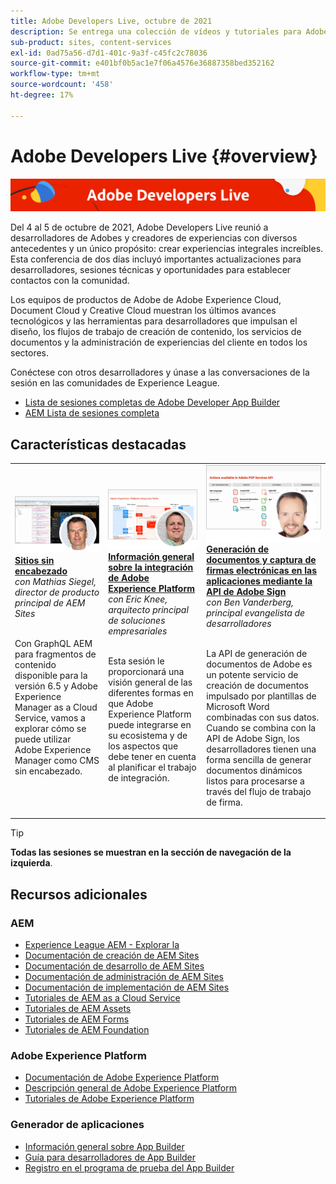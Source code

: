 ```yaml
---
title: Adobe Developers Live, octubre de 2021
description: Se entrega una colección de vídeos y tutoriales para Adobe Experience Manager Sites como parte del evento de Adobe Developers Live.
sub-product: sites, content-services
exl-id: 0ad75a56-d7d1-401c-9a3f-c45fc2c78036
source-git-commit: e401bf0b5ac1e7f06a4576e36887358bed352162
workflow-type: tm+mt
source-wordcount: '458'
ht-degree: 17%

---
```


# Adobe Developers Live {#overview}

<img alt="Adobe Developers Live" src="/help/adobe-developers-live/assets/adl.png" />

Del 4 al 5 de octubre de 2021, Adobe Developers Live reunió a desarrolladores de Adobes y creadores de experiencias con diversos antecedentes y un único propósito: crear experiencias integrales increíbles. Esta conferencia de dos días incluyó importantes actualizaciones para desarrolladores, sesiones técnicas y oportunidades para establecer contactos con la comunidad.

Los equipos de productos de Adobe de Adobe Experience Cloud, Document Cloud y Creative Cloud muestran los últimos avances tecnológicos y las herramientas para desarrolladores que impulsan el diseño, los flujos de trabajo de creación de contenido, los servicios de documentos y la administración de experiencias del cliente en todos los sectores.

Conéctese con otros desarrolladores y únase a las conversaciones de la sesión en las comunidades de Experience League.
* [Lista de sesiones completas de Adobe Developer App Builder](https://experienceleaguecommunities.adobe.com/t5/project-firefly-discussions/adobe-developers-live-october-2021-project-firefly-s-complete/td-p/425779)
* [AEM Lista de sesiones completa](https://experienceleaguecommunities.adobe.com/t5/adobe-experience-manager/adobe-developers-live-october-2021-complete-session-list/m-p/423041?profile.language=es#M120517)

## Características destacadas

<table>
  <tr>
   <td>
      <a href="headless.md">
      <img alt="Sitios sin encabezado" src="/help/adobe-developers-live/assets/mathias.png"/>
      </a>
      <div>
         <a href="headless.md"><strong>Sitios sin encabezado</strong></a>         
         <br/><em>con Mathias Siegel, director de producto principal de AEM Sites</em>
      </div>
      <p>
        <br/>
         Con GraphQL AEM para fragmentos de contenido disponible para la versión 6.5 y Adobe Experience Manager as a Cloud Service, vamos a explorar cómo se puede utilizar Adobe Experience Manager como CMS sin encabezado.
      </p>
     </td>   
     <td>
      <a href="aep-integration.md">
      <img alt="Información general sobre la integración de Adobe Experience Platform" src="/help/adobe-developers-live/assets/eric.png"/>
      </a>
      <div>
         <a href="aep-integration.md"><strong>Información general sobre la integración de Adobe Experience Platform</strong></a>
         <br/><em>con Eric Knee, arquitecto principal de soluciones empresariales</em>
      </div>
      <p>
        <br/>
         Esta sesión le proporcionará una visión general de las diferentes formas en que Adobe Experience Platform puede integrarse en su ecosistema y de los aspectos que debe tener en cuenta al planificar el trabajo de integración.
      </p>
   </td>
   </td>
     <td>
      <a href="pdf-services-api.md">
      <img alt="Generación de documentos y captura de firmas electrónicas en las aplicaciones mediante la API de Adobe Sign" src="/help/adobe-developers-live/assets/ben.png"/>
      </a>
      <div>
         <a href="pdf-services-api.md"><strong>Generación de documentos y captura de firmas electrónicas en las aplicaciones mediante la API de Adobe Sign</strong></a>
         <br/><em>con Ben Vanderberg, principal evangelista de desarrolladores</em>
      </div>
      <p>
        <br/>
         La API de generación de documentos de Adobe es un potente servicio de creación de documentos impulsado por plantillas de Microsoft Word combinadas con sus datos. Cuando se combina con la API de Adobe Sign, los desarrolladores tienen una forma sencilla de generar documentos dinámicos listos para procesarse a través del flujo de trabajo de firma.
      </p>
   </td> 
  </tr>
</table>

>[!TIP]
>
>**Todas las sesiones se muestran en la sección de navegación de la izquierda**.

## Recursos adicionales

### AEM

* [Experience League AEM - Explorar la](https://experienceleague.adobe.com/?lang=es#recommended/solutions/experience-manager)
* [Documentación de creación de AEM Sites](https://experienceleague.adobe.com/docs/experience-manager-65/authoring/home.html)
* [Documentación de desarrollo de AEM Sites](https://experienceleague.adobe.com/docs/experience-manager-65/developing/home.html)
* [Documentación de administración de AEM Sites](https://experienceleague.adobe.com/docs/experience-manager-65/administering/home.html)
* [Documentación de implementación de AEM Sites](https://experienceleague.adobe.com/docs/experience-manager-65/deploying/home.html)
* [Tutoriales de AEM as a Cloud Service](https://experienceleague.adobe.com/docs/experience-manager-learn/cloud-service/overview.html?lang=es)
* [Tutoriales de AEM Assets](https://experienceleague.adobe.com/docs/experience-manager-learn/assets/overview.html?lang=es)
* [Tutoriales de AEM Forms](https://experienceleague.adobe.com/docs/experience-manager-learn/forms/overview.html)
* [Tutoriales de AEM Foundation](https://experienceleague.adobe.com/docs/experience-manager-learn/foundation/overview.html)

### Adobe Experience Platform

* [Documentación de Adobe Experience Platform](https://experienceleague.adobe.com/docs/experience-platform.html)
* [Descripción general de Adobe Experience Platform](https://experienceleague.adobe.com/docs/experience-platform/landing/home.html?lang=es)
* [Tutoriales de Adobe Experience Platform](https://experienceleague.adobe.com/docs/platform-learn/tutorials/overview.html?lang=es)

### Generador de aplicaciones

* [Información general sobre App Builder](https://adobe.ly/aem-appbuilder)
* [Guía para desarrolladores de App Builder](https://adobe.ly/appbuilder)
* [Registro en el programa de prueba del App Builder](https://adobe.ly/appbuilder-trial)
